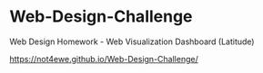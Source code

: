 # Web-Design-Challenge
Web Design Homework - Web Visualization Dashboard (Latitude)

https://not4ewe.github.io/Web-Design-Challenge/
